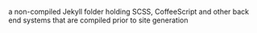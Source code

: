 a non-compiled Jekyll folder holding SCSS, CoffeeScript and other back end systems that are compiled prior to site generation